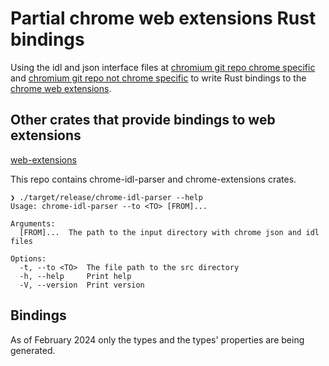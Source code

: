 # Partial chrome web extensions Rust bindings
Using the idl and json interface files at [chromium git repo chrome specific](https://github.com/chromium/chromium/tree/main/chrome/common/extensions/api) and [chromium git repo not chrome specific](https://github.com/chromium/chromium/tree/main/extensions/common/api) to write Rust bindings to the [chrome web extensions](https://developer.chrome.com/docs/extensions).

## Other crates that provide bindings to web extensions
[web-extensions](https://crates.io/crates/web-extensions)


This repo contains chrome-idl-parser and chrome-extensions crates.

```
❯ ./target/release/chrome-idl-parser --help
Usage: chrome-idl-parser --to <TO> [FROM]...

Arguments:
  [FROM]...  The path to the input directory with chrome json and idl files

Options:
  -t, --to <TO>  The file path to the src directory
  -h, --help     Print help
  -V, --version  Print version
```

## Bindings
As of February 2024 only the types and the types' properties are being generated.
